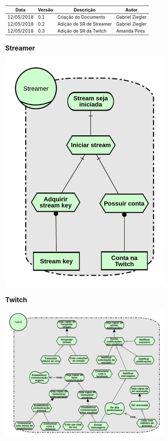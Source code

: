 |Data|Versão|Descrição|Autor|
|----|------|---------|-----|
|12/05/2018|0.1|Criação do Documento|Gabriel Ziegler|
|12/05/2018|0.2|Adição de SR de Streamer|Gabriel Ziegler|
|12/05/2018|0.3|Adição de SR da Twitch|Amanda Pires|


## Streamer

![Streamer](./images/iStar/strategic-rationale/streamer.png)

## Twitch

![Twitch](./images/iStar/strategic-rationale/twitch.png)